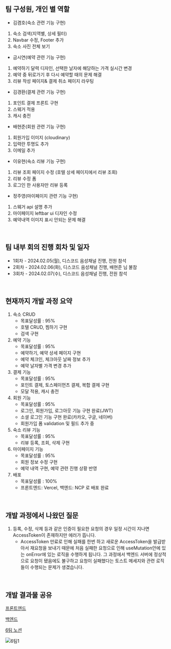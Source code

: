 ## 팀 구성원, 개인 별 역할

- 김겸호(숙소 관련 기능 구현)
1. 숙소 검색(지역별, 상세 필터)
2. Navbar 수정, Footer 추가
3. 숙소 사진 전체 보기
- 금시연(예약 관련 기능 구현)
1. 예약하기 달력 디자인, 선택한 날자에 해당하는 가격 실시간 변경
2. 예약 중 뒤로가기 후 다시 예약할 때의 문제 해결
3. 리뷰 작성 페이지& 결제 취소 페이지 라우팅
- 김경환(결제 관련 기능 구현)
1. 포인트 결제 프론트 구현
2. 스웨거 적용
3. 캐시 충전
- 배현준(회원 관련 기능 구현)
1. 회원가입 이미지 (cloudinary)
2. 입력란 투명도 추가
3. 이메일 추가
- 이유현(숙소 리뷰 기능 구현)
1. 리뷰 조회 페이지 수정 (호텔 상세 페이지에서 리뷰 조회)
2. 리뷰 수정 폼
3. 로그인 한 사용자만 리뷰 등록
- 정주영(마이페이지 관련 기능 구현)
1. 스웨거 api 설명 추가
2. 마이페이지 leftbar ui 디자인 수정
3. 예약내역 이미지 표시 안되는 문제 해결
</br>

## 팀 내부 회의 진행 회차 및 일자

- 1회차 - 2024.02.05(월), 디스코드 음성채널 진행, 전원 참석
- 2회차 - 2024.02.06(화), 디스코드 음성채널 진행, 배현준 님 불참
- 3회차 - 2024.02.07(수), 디스코드 음성채널 진행, 전원 참석

</br>

## 현재까지 개발 과정 요약

1. 숙소 CRUD
   - 목표달성률 : 95%
   - 호텔 CRUD, 찜하기 구현
   - 검색 구현
2. 예약 기능 
   - 목표달성률 : 95%
   - 예약하기, 예약 상세 페이지 구현
   - 예약 체크인, 체크아웃 날짜 정보 추가 
   - 예약 날자별 가격 변경 추가 
3. 결제 기능
   - 목표달성률 : 95%
   - 포인트 결제, 토스페이먼츠 결제, 복합 결제 구현
   - 모달 적용, 캐시 충전
5. 회원 기능 
   - 목표달성률 : 95%
   - 로그인, 회원가입, 로그아웃 기능 구현 완료(JWT)
   - 소셜 로그인 기능 구현 완료(카카오, 구글, 네이버)
   - 회원가입 폼 validation 및 필드 추가 중
6. 숙소 리뷰 기능 
   - 목표달성률 : 95%
   - 리뷰 등록, 조회, 삭제 구현
7. 마이페이지 기능 
   - 목표달성률 : 95%
   - 회원 정보 수정 구현
   - 예약 내역 구현, 예약 관련 진행 상황 반영
8. 배포
   - 목표달성률 : 100%
   - 프론트엔드: Vercel, 백엔드: NCP 로 배포 완료

</br>

## 개발 과정에서 나왔던 질문

1. 등록, 수정, 삭제 등과 같은 인증이 필요한 요청의 경우 일정 시간이 지나면 AccessToken이 존재하지만 에러가 뜹니다.
   - AccessToken 만료로 인해 실패를 한번 하고 새로운 AccessToken을 발급받아서 재요청을 보내기 때문에 처음 실패한 요청으로 인해 useMutation안에 있는 onError에 있는 로직을 수행하게 됩니다. 그 과정에서 백엔드 서버에 정상적으로 요청이 됐음에도 불구하고 요청이 실패했다는 토스트 메세지와 관련 로직들이 수행되는 문제가 생겼습니다. 


</br>

## 개발 결과물 공유

[프론트엔드](https://github.com/BES-HOTSIX/HOTSIX_FE)

[백엔드](https://github.com/BES-HOTSIX/HOTSIX_BE)

[6팀 노션](https://www.notion.so/6-6d76a8dca3b148a3ba72afe1a2ec23ea)

![6팀1](https://github.com/BES-HOTSIX/Docs/assets/96820952/758d256b-9579-4184-b31c-4b3d2bf65e8c)
